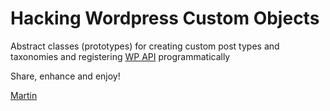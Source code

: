 Hacking Wordpress Custom Objects
================================

Abstract classes (prototypes) for creating custom post types and taxonomies
and registering [WP API][] programmatically

Share, enhance and enjoy!

[Martin][martin_adamko]

[WP API]:        https://github.com/WP-API/WP-API/
[martin_adamko]: http://twitter.com/martin_adamko
